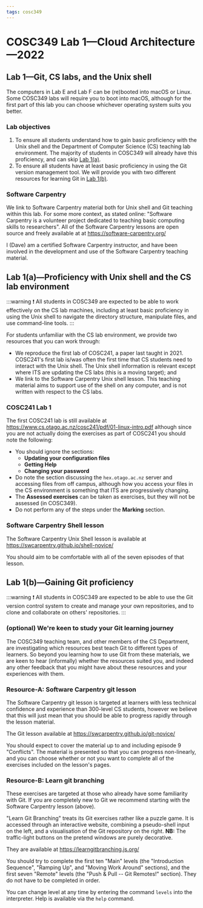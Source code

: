 ```yaml
---
tags: cosc349
---
```

# COSC349 Lab 1—Cloud Architecture—2022
## Lab 1—Git, CS labs, and the Unix shell

The computers in Lab E and Lab F can be (re)booted into macOS or Linux. Some COSC349 labs will require you to boot into macOS, although for the first part of this lab you can choose whichever operating system suits you better.

### Lab objectives

1. To ensure all students understand how to gain basic proficiency with the Unix shell and the Department of Computer Science (CS) teaching lab environment. The majority of students in COSC349 will already have this proficiency, and can skip [Lab 1(a)][].
1. To ensure all students have at least basic proficiency in using the Git version management tool. We will provide you with two different resources for learning Git in [Lab 1(b)][].

[Lab 1(a)]: #Lab-1a—Proficiency-with-Unix-shell-and-the-CS-lab-environment
[Lab 1(b)]: #Lab-1b—Gaining-git-proficiency

### Software Carpentry

We link to Software Carpentry material both for Unix shell and Git teaching within this lab. For some more context, as stated online: "Software Carpentry is a volunteer project dedicated to teaching basic computing skills to researchers". All of the Software Carpentry lessons are open source and freely available at at https://software-carpentry.org/

I (Dave) am a certified Software Carpentry instructor, and have been involved in the development and use of the Software Carpentry teaching material.

## Lab 1(a)—Proficiency with Unix shell and the CS lab environment

:::warning
:exclamation: All students in COSC349 are expected to be able to work effectively on the CS lab machines, including at least basic proficiency in using the Unix shell to navigate the directory structure, manipulate files, and use command-line tools.
:::

For students unfamiliar with the CS lab environment, we provide two resources that you can work through:
- We reproduce the first lab of COSC241, a paper last taught in 2021. COSC241's first lab is/was often the first time that CS students need to interact with the Unix shell. The Unix shell information is relevant except where ITS are updating the CS labs (this is a moving target); and
- We link to the Software Carpentry Unix shell lesson. This teaching material aims to support use of the shell on any computer, and is not written with respect to the CS labs.

### COSC241 Lab 1

The first COSC241 lab is still available at https://www.cs.otago.ac.nz/cosc241/pdf/01-linux-intro.pdf although since you are not actually doing the exercises as part of COSC241 you should note the following:
- You should ignore the sections:
    - **Updating your configuration files**
    - **Getting Help**
    - **Changing your password**
- Do note the section discussing the `hex.otago.ac.nz` server and accessing files from off campus, although how you access your files in the CS environment is something that ITS are progressively changing.
- The **Assessed exercises** can be taken as exercises, but they will not be assessed (in COSC349).
- Do not perform any of the steps under the **Marking** section.

### Software Carpentry Shell lesson

The Software Carpentry Unix Shell lesson is available at https://swcarpentry.github.io/shell-novice/

You should aim to be comfortable with all of the seven episodes of that lesson. 


## Lab 1(b)—Gaining Git proficiency

:::warning
:exclamation:
All students in COSC349 are expected to be able to use the Git version control system to create and manage your own repositories, and to clone and collaborate on others' repositories.
:::

### (optional) We're keen to study your Git learning journey

The COSC349 teaching team, and other members of the CS Department, are investigating which resources best teach Git to different types of learners. So beyond you learning how to use Git from these materials, we are keen to hear (informally) whether the resources suited you, and indeed any other feedback that you might have about these resources and your experiences with them.

### Resource-A: Software Carpentry git lesson

The Software Carpentry git lesson is targeted at learners with less technical confidence and experience than 300-level CS students, however we believe that this will just mean that you should be able to progress rapidly through the lesson material.

The Git lesson available at https://swcarpentry.github.io/git-novice/

You should expect to cover the material up to and including episode 9 "Conflicts". The material is presented so that you can progress non-linearly, and you can choose whether or not you want to complete all of the exercises included on the lesson's pages.

### Resource-B: Learn git branching

These exercises are targeted at those who already have some familiarity with Git. If you are completely new to Git we recommend starting with the Software Carpentry lesson (above).

"Learn Git Branching" treats its Git exercises rather like a puzzle game. It is accessed through an interactive website, combining a pseudo-shell input on the left, and a visualisation of the Git repository on the right. **NB:** The traffic-light buttons on the pretend windows are purely decorative.

They are available at https://learngitbranching.js.org/

You should try to complete the first ten "Main" levels (the "Introduction Sequence", "Ramping Up", and "Moving Work Around" sections), and the first seven "Remote" levels (the "Push & Pull -- Git Remotes!" section). They do not have to be completed in order.

You can change level at any time by entering the command `levels` into the interpreter. Help is available via the `help` command.
